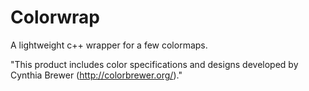 Colorwrap
=========

A lightweight c++ wrapper for a few colormaps.

"This product includes color specifications and designs developed by Cynthia
Brewer (http://colorbrewer.org/)." 


